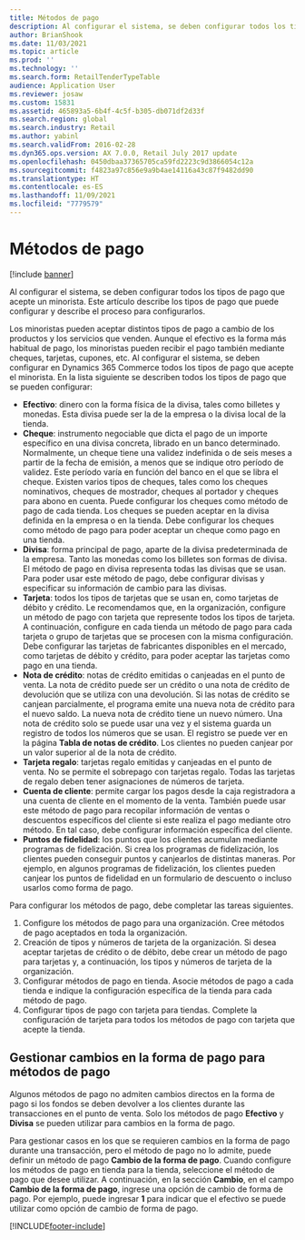 ```yaml
---
title: Métodos de pago
description: Al configurar el sistema, se deben configurar todos los tipos de pago que acepte un minorista. Este artículo describe los tipos de pago que puede configurar y describe el proceso para configurarlos.
author: BrianShook
ms.date: 11/03/2021
ms.topic: article
ms.prod: ''
ms.technology: ''
ms.search.form: RetailTenderTypeTable
audience: Application User
ms.reviewer: josaw
ms.custom: 15831
ms.assetid: 465893a5-6b4f-4c5f-b305-db071df2d33f
ms.search.region: global
ms.search.industry: Retail
ms.author: yabinl
ms.search.validFrom: 2016-02-28
ms.dyn365.ops.version: AX 7.0.0, Retail July 2017 update
ms.openlocfilehash: 0450dbaa37365705ca59fd2223c9d3866054c12a
ms.sourcegitcommit: f4823a97c856e9a9b4ae14116a43c87f9482dd90
ms.translationtype: HT
ms.contentlocale: es-ES
ms.lasthandoff: 11/09/2021
ms.locfileid: "7779579"
---
```

# <a name="payment-methods"></a>Métodos de pago

[!include [banner](includes/banner.md)]

Al configurar el sistema, se deben configurar todos los tipos de pago que acepte un minorista. Este artículo describe los tipos de pago que puede configurar y describe el proceso para configurarlos.

Los minoristas pueden aceptar distintos tipos de pago a cambio de los productos y los servicios que venden. Aunque el efectivo es la forma más habitual de pago, los minoristas pueden recibir el pago también mediante cheques, tarjetas, cupones, etc. Al configurar el sistema, se deben configurar en Dynamics 365 Commerce todos los tipos de pago que acepte el minorista. En la lista siguiente se describen todos los tipos de pago que se pueden configurar:

- **Efectivo**: dinero con la forma física de la divisa, tales como billetes y monedas. Esta divisa puede ser la de la empresa o la divisa local de la tienda.
- **Cheque**: instrumento negociable que dicta el pago de un importe específico en una divisa concreta, librado en un banco determinado. Normalmente, un cheque tiene una validez indefinida o de seis meses a partir de la fecha de emisión, a menos que se indique otro período de validez. Este período varía en función del banco en el que se libra el cheque. Existen varios tipos de cheques, tales como los cheques nominativos, cheques de mostrador, cheques al portador y cheques para abono en cuenta. Puede configurar los cheques como método de pago de cada tienda. Los cheques se pueden aceptar en la divisa definida en la empresa o en la tienda. Debe configurar los cheques como método de pago para poder aceptar un cheque como pago en una tienda.
- **Divisa**: forma principal de pago, aparte de la divisa predeterminada de la empresa. Tanto las monedas como los billetes son formas de divisa. El método de pago en divisa representa todas las divisas que se usan. Para poder usar este método de pago, debe configurar divisas y especificar su información de cambio para las divisas.
- **Tarjeta**: todos los tipos de tarjetas que se usan en, como tarjetas de débito y crédito. Le recomendamos que, en la organización, configure un método de pago con tarjeta que represente todos los tipos de tarjeta. A continuación, configure en cada tienda un método de pago para cada tarjeta o grupo de tarjetas que se procesen con la misma configuración. Debe configurar las tarjetas de fabricantes disponibles en el mercado, como tarjetas de débito y crédito, para poder aceptar las tarjetas como pago en una tienda.
- **Nota de crédito**: notas de crédito emitidas o canjeadas en el punto de venta. La nota de crédito puede ser un crédito o una nota de crédito de devolución que se utiliza con una devolución. Si las notas de crédito se canjean parcialmente, el programa emite una nueva nota de crédito para el nuevo saldo. La nueva nota de crédito tiene un nuevo número. Una nota de crédito solo se puede usar una vez y el sistema guarda un registro de todos los números que se usan. El registro se puede ver en la página **Tabla de notas de crédito**. Los clientes no pueden canjear por un valor superior al de la nota de crédito.
- **Tarjeta regalo**: tarjetas regalo emitidas y canjeadas en el punto de venta. No se permite el sobrepago con tarjetas regalo. Todas las tarjetas de regalo deben tener asignaciones de números de tarjeta. 
- **Cuenta de cliente**: permite cargar los pagos desde la caja registradora a una cuenta de cliente en el momento de la venta. También puede usar este método de pago para recopilar información de ventas o descuentos específicos del cliente si este realiza el pago mediante otro método. En tal caso, debe configurar información específica del cliente.
- **Puntos de fidelidad**: los puntos que los clientes acumulan mediante programas de fidelización. Si crea los programas de fidelización, los clientes pueden conseguir puntos y canjearlos de distintas maneras. Por ejemplo, en algunos programas de fidelización, los clientes pueden canjear los puntos de fidelidad en un formulario de descuento o incluso usarlos como forma de pago.

Para configurar los métodos de pago, debe completar las tareas siguientes.

1. Configure los métodos de pago para una organización. Cree métodos de pago aceptados en toda la organización.
2. Creación de tipos y números de tarjeta de la organización. Si desea aceptar tarjetas de crédito o de débito, debe crear un método de pago para tarjetas y, a continuación, los tipos y números de tarjeta de la organización.
3. Configurar métodos de pago en tienda. Asocie métodos de pago a cada tienda e indique la configuración específica de la tienda para cada método de pago.
4. Configurar tipos de pago con tarjeta para tiendas. Complete la configuración de tarjeta para todos los métodos de pago con tarjeta que acepte la tienda.

## <a name="handle-change-tendering-for-payment-methods"></a>Gestionar cambios en la forma de pago para métodos de pago

Algunos métodos de pago no admiten cambios directos en la forma de pago si los fondos se deben devolver a los clientes durante las transacciones en el punto de venta. Solo los métodos de pago **Efectivo** y **Divisa** se pueden utilizar para cambios en la forma de pago. 

Para gestionar casos en los que se requieren cambios en la forma de pago durante una transacción, pero el método de pago no lo admite, puede definir un método de pago **Cambio de la forma de pago**. Cuando configure los métodos de pago en tienda para la tienda, seleccione el método de pago que desee utilizar. A continuación, en la sección **Cambio**, en el campo **Cambio de la forma de pago**, ingrese una opción de cambio de forma de pago. Por ejemplo, puede ingresar **1** para indicar que el efectivo se puede utilizar como opción de cambio de forma de pago.

[!INCLUDE[footer-include](../includes/footer-banner.md)]

